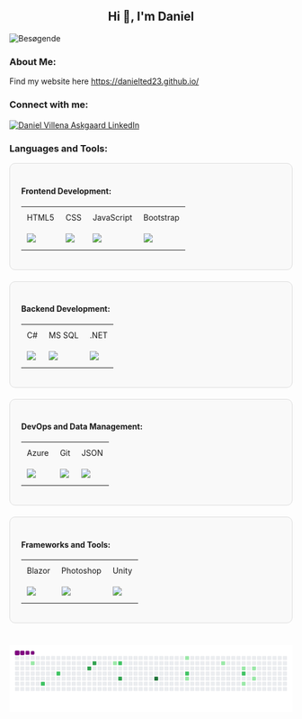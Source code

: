 <h2 align="center">Hi 👋, I'm Daniel</h2>

![Besøgende](https://visitor-badge.laobi.icu/badge?page_id=DanielTed23.DanielTed23)


<h3 align="left">About Me:</h3>
<p align="left">
    Find my website here <a href="https://danielted23.github.io/" target="_blank">https://danielted23.github.io/</a>
</p>

<h3 align="left">Connect with me:</h3>
<p align="left">
    <a href="https://dk.linkedin.com/in/daniel-villena-askgaard-338524174?trk=people-guest_people-search-card" target="_blank">
        <img align="center" src="https://raw.githubusercontent.com/rahuldkjain/github-profile-readme-generator/master/src/images/icons/Social/linked-in-alt.svg" alt="Daniel Villena Askgaard LinkedIn" height="30" width="40" />
    </a>
</p>

<h3 align="left">Languages and Tools:</h3>

<!-- Frontend Development -->
<div style="border: 1px solid #ddd; padding: 20px; border-radius: 10px; background-color: #f9f9f9; margin-bottom: 20px;">
    <h4 align="left">Frontend Development:</h4>
    <table>
        <tr>
            <td style="padding: 10px;">HTML5</td>
            <td style="padding: 10px;">CSS</td>
            <td style="padding: 10px;">JavaScript</td>
            <td style="padding: 10px;">Bootstrap</td>
        </tr>
        <tr>
            <td style="padding: 10px;"><img src="https://cdn.jsdelivr.net/gh/devicons/devicon/icons/html5/html5-original-wordmark.svg" width="60px"></td>
            <td style="padding: 10px;"><img src="https://cdn.jsdelivr.net/gh/devicons/devicon/icons/css3/css3-original-wordmark.svg" width="60px"></td>
            <td style="padding: 10px;"><img src="https://cdn.jsdelivr.net/gh/devicons/devicon/icons/javascript/javascript-original.svg" width="60px"></td>
            <td style="padding: 10px;"><img src="https://cdn.jsdelivr.net/gh/devicons/devicon/icons/bootstrap/bootstrap-plain-wordmark.svg" width="60px"></td>
        </tr>
    </table>
</div>

<!-- Backend Development -->
<div style="border: 1px solid #ddd; padding: 20px; border-radius: 10px; background-color: #f9f9f9; margin-bottom: 20px;">
    <h4 align="left">Backend Development:</h4>
    <table>
        <tr>
            <td style="padding: 10px;">C#</td>
            <td style="padding: 10px;">MS SQL</td>
            <td style="padding: 10px;">.NET</td>
        </tr>
        <tr>
            <td style="padding: 10px;"><img src="https://cdn.jsdelivr.net/gh/devicons/devicon/icons/csharp/csharp-original.svg" width="60px"></td>
            <td style="padding: 10px;"><img src="https://cdn.jsdelivr.net/gh/devicons/devicon/icons/microsoftsqlserver/microsoftsqlserver-original.svg" width="60px"></td>
            <td style="padding: 10px;"><img src="https://cdn.jsdelivr.net/gh/devicons/devicon/icons/dot-net/dot-net-plain-wordmark.svg" width="60px"></td>
        </tr>
    </table>
</div>

<!-- DevOps and Data Management -->
<div style="border: 1px solid #ddd; padding: 20px; border-radius: 10px; background-color: #f9f9f9; margin-bottom: 20px;">
    <h4 align="left">DevOps and Data Management:</h4>
    <table>
        <tr>
            <td style="padding: 10px;">Azure</td>
            <td style="padding: 10px;">Git</td>
            <td style="padding: 10px;">JSON</td>
        </tr>
        <tr>
            <td style="padding: 10px;"><img src="https://cdn.jsdelivr.net/gh/devicons/devicon/icons/azure/azure-original.svg" width="60px"></td>
            <td style="padding: 10px;"><img src="https://cdn.jsdelivr.net/gh/devicons/devicon/icons/git/git-plain-wordmark.svg" width="60px"></td>
            <td style="padding: 10px;"><img src="https://cdn.jsdelivr.net/gh/devicons/devicon/icons/json/json-original.svg" width="60px"></td>
        </tr>
    </table>
</div>

<!-- Frameworks and Tools -->
<div style="border: 1px solid #ddd; padding: 20px; border-radius: 10px; background-color: #f9f9f9; margin-bottom: 20px;">
    <h4 align="left">Frameworks and Tools:</h4>
    <table>
        <tr>
            <td style="padding: 10px;">Blazor</td>
            <td style="padding: 10px;">Photoshop</td>
            <td style="padding: 10px;">Unity</td>
        </tr>
        <tr>
            <td style="padding: 10px;"><img src="https://cdn.jsdelivr.net/gh/devicons/devicon/icons/blazor/blazor-original.svg" width="60px"></td>
            <td style="padding: 10px;"><img src="https://cdn.jsdelivr.net/gh/devicons/devicon/icons/photoshop/photoshop-line.svg" width="60px"></td>
            <td style="padding: 10px;"><img src="https://cdn.jsdelivr.net/gh/devicons/devicon/icons/unity/unity-original.svg" width="60px"></td>
        </tr>
    </table>
</div>

# ![snake gif](https://github.com/DanielTed23/DanielTed23/blob/output/github-contribution-grid-snake.gif)

